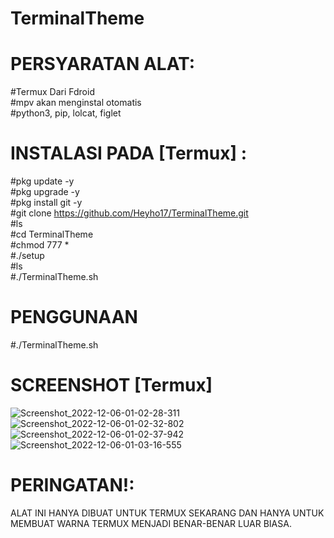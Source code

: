 # TerminalTheme

# PERSYARATAN ALAT:
#Termux Dari Fdroid                                               
#mpv akan menginstal otomatis                                                
#python3, pip, lolcat, figlet                                                
# INSTALASI PADA [Termux] :
#pkg update -y                                                               
#pkg upgrade -y                                                              
#pkg install git -y                                                          
#git clone https://github.com/Heyho17/TerminalTheme.git   
#ls                                                                     
#cd TerminalTheme                                                                     
#chmod 777 *                                                             
#./setup                                                                
#ls                                                      
#./TerminalTheme.sh                                                    
# PENGGUNAAN
#./TerminalTheme.sh                                                      
# SCREENSHOT [Termux]
![Screenshot_2022-12-06-01-02-28-311](https://user-images.githubusercontent.com/117260932/205728251-aae2e588-3478-439a-970e-9e99a85d1daa.png)
![Screenshot_2022-12-06-01-02-32-802](https://user-images.githubusercontent.com/117260932/205729498-13ba243a-02c0-469e-959e-7745a4841b5d.png)
![Screenshot_2022-12-06-01-02-37-942](https://user-images.githubusercontent.com/117260932/205730168-5229ef25-6565-4438-9e0c-7948ccb31ddb.png)
![Screenshot_2022-12-06-01-03-16-555](https://user-images.githubusercontent.com/117260932/205731056-ee44ea41-1e16-4ef4-baf4-fd46a97f7dc1.png)
# PERINGATAN!:
ALAT INI HANYA DIBUAT UNTUK TERMUX SEKARANG DAN HANYA UNTUK
MEMBUAT WARNA TERMUX MENJADI BENAR-BENAR LUAR BIASA.

